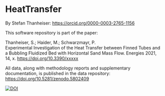 # HeatTransfer
By Stefan Thanheiser: https://orcid.org/0000-0003-2765-1156


This software repository is part of the paper:

Thanheiser, S.; Haider, M.; Schwarzmayr, P.  
Experimental Investigation of the Heat Transfer between Finned Tubes and 
a Bubbling Fluidized Bed with Horizontal Sand Mass Flow. Energies 2021, 14, x. https://doi.org/10.3390/xxxxx


All data, along with methodology reports and supplementary documentation, is published in the data repository: https://doi.org/10.5281/zenodo.5802409


[![DOI](https://zenodo.org/badge/403674586.svg)](https://zenodo.org/badge/latestdoi/403674586)

